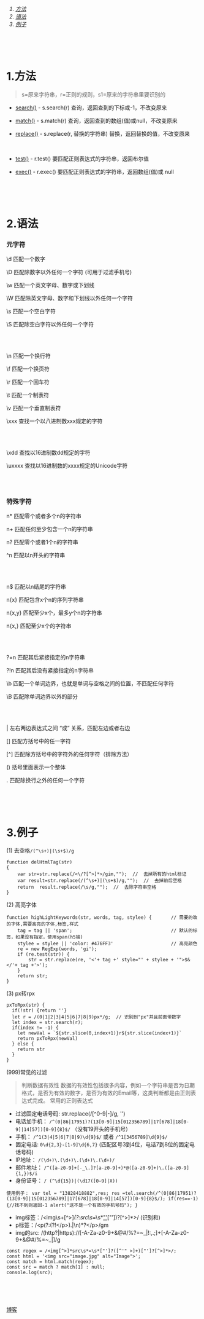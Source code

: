 ﻿<h6>

1. <a href="#h1"> 方法 </a>
2. <a href="#h2"> 语法 </a>
3. <a href="#h3"> 例子 </a>


<br/><br/><br/>


###  <h1 id="h1"> 1.方法 </h1>
> s=原来字符串，r=正则的规则，s1=原来的字符串里要识别的


- [search()](https://developer.mozilla.org/zh-CN/docs/Web/JavaScript/Reference/Global_Objects/String/search) - s.search(r)  查询，返回查到的下标或-1，不改变原来

- [match()](https://developer.mozilla.org/zh-CN/docs/Web/JavaScript/Reference/Global_Objects/String/match) - s.match(r)  查询，返回查到的数组(值)或null，不改变原来

- [replace()](https://developer.mozilla.org/zh-CN/docs/Web/JavaScript/Reference/Global_Objects/String/replace) - s.replace(r, 替换的字符串) 替换，返回替换的值，不改变原来

<br/>

* [test()](https://developer.mozilla.org/zh-CN/docs/Web/JavaScript/Reference/Global_Objects/RegExp/test) - r.test() 要匹配正则表达式的字符串，返回布尔值

* [exec()](https://developer.mozilla.org/zh-CN/docs/Web/JavaScript/Reference/Global_Objects/RegExp/exec) - r.exec() 要匹配正则表达式的字符串，返回数组(值)或 null


<br/><br/><br/>


###  <h1 id="h2"> 2.语法 </h1>

<h3>元字符</h3>

\d 匹配一个数字

\D 匹配除数字以外任何一个字符 (可用于过滤手机号)

\w 匹配一个英文字母、数字或下划线

\W 匹配除英文字母、数字和下划线以外任何一个字符

\s 匹配一个空白字符

\S 匹配除空白字符以外任何一个字符

<br/><br/>

\n 匹配一个换行符

\f 匹配一个换页符

\r 匹配一个回车符

\t 匹配一个制表符

\v 匹配一个垂直制表符

\xxx 查找一个以八进制数xxx规定的字符

<br/><br/>

\xdd 查找以16进制数dd规定的字符

\uxxxx 查找以16进制数的xxxx规定的Unicode字符

<br/><br/>


<h3>特殊字符</h3>

n* 匹配零个或者多个n的字符串

n+ 匹配任何至少包含一个n的字符串

n? 匹配零个或者1个n的字符串

^n 匹配以n开头的字符串

<br/><br/>

n$ 匹配以n结尾的字符串

n{x} 匹配包含x个n的序列字符串

n{x,y} 匹配至少x个，最多y个n的字符串

n{x,} 匹配至少x个的字符串

<br/><br/>

?=n 匹配其后紧接指定的n字符串

?!n 匹配其后没有紧接指定的n字符串

\b 匹配一个单词边界，也就是单词与空格之间的位置，不匹配任何字符

\B 匹配除单词边界以外的部分

<br/><br/>

| 左右两边表达式之间 “或” 关系，匹配左边或者右边

[] 匹配方括号中的任一字符

[^] 匹配除方括号中的字符外的任何字符（排除方法）

() 括号里面表示一个整体

. 匹配除换行之外的任何一个字符


<br/><br/><br/>


###  <h1 id="h3"> 3.例子 </h1>

(1) 去空格``/(^\s+)|(\s+$)/g ``

```
function delHtmlTag(str)
{
    var str=str.replace(/<\/?[^>]*>/gim,"");  //  去掉所有的html标记
    var result=str.replace(/(^\s+)|(\s+$)/g,"");  //  去掉前后空格
    return  result.replace(/\s/g,"");  //  去除字符串空格
}
```

(2) 高亮字体

```
function highLightKeywords(str, words, tag, stylee) {       // 需要的改的字体,需要高亮的字体,标签,样式
    tag = tag || 'span';                                    // 默认的标签，如果没有指定，使用span(h5端)
    stylee = stylee || 'color: #476FF3'                     // 高亮颜色
    re = new RegExp(words, 'gi');
    if (re.test(str)) {
        str = str.replace(re, '<'+ tag +' style="' + stylee + '">$&</'+ tag +'>');
    }
    return str;
}
```

(3) px转rpx

```
pxToRpx(str) {
  if(!str) {return ''}
  let r = /(0|1|2|3|4|5|6|7|8|9)px*/g;  // 识别到"px"并且前面带数字
  let index = str.search(r);
  if(index != -1) {
    let newVal = `${str.slice(0,index+1)}r${str.slice(index+1)}`
    return pxToRpx(newVal)
  } else {
    return str
  }  
}
```

(999)常见的过滤
> 判断数据有效性 数据的有效性包括很多内容，例如一个字符串是否为日期格式，是否为有效的数字，是否为有效的Email等，这类判断都是由正则表达式完成。 常用的正则表达式

- 过滤固定电话号码:  str.replace(/[^0-9|-]/g, '')
- 电话加手机： ``/^(0|86|17951)?(13[0-9]|15[012356789]|17[678]|18[0-9]|14[57])[0-9]{8}$/``   （没有19开头的手机号）
- 手机： ``/^1(3|4|5|6|7|8|9)\d{9}$/``  或者 ``/^1[3456789]\d{9}$/``
- 固定电话: ``0\d{2,3}-[1-9]\d{6,7}``  (匹配区号3到4位，电话7到8位的固定电话号码)
- IP地址： ``/(\d+)\.(\d+)\.(\d+)\.(\d+)/``
- 邮件地址： ``/^([a-z0-9]+[-_\.]?[a-z0-9]+)*@([a-z0-9]+)\.([a-z0-9]{1,})$/i``
- 身份证号： ``/ (^\d{15})|(\d17([0−9]|X))``
```
使用例子： var tel = "13828418882",res; res =tel.search(/^(0|86|17951)?(13[0-9]|15[012356789]|17[678]|18[0-9]|14[57])[0-9]{8}$/); if(res==-1){//找不到则返回-1 alert("这不是一个有效的手机号码"); }
```

- img标签：/<img\s+[^>]*(?:src\s*=\s*["']([^"'<]*)["'])?[^>]*>/       (识别<img>和<img />)
- p标签：/<p(?:(?!<\/p>).|\n)*?<\/p>/gm
- img的src: /(http?|https):\/\/[-A-Za-z0-9+&@#/%?=~_|!:,.;]+[-A-Za-z0-9+&@#/%=~_|]/g


```
const regex = /<img[^>]*src\s*=\s*["']?([^'" >]+)["']?[^>]*>/;
const html = '<img src="image.jpg" alt="Image">';
const match = html.match(regex);
const src = match ? match[1] : null;
console.log(src);
```


<br/><br/><br/>

[博客](https://www.cnblogs.com/lgyong/p/9564328.html)




</h6>